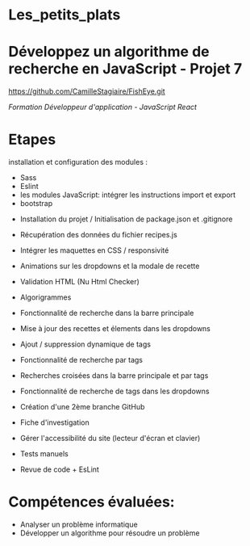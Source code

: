 # Les_petits_plats

# Développez un algorithme de recherche en JavaScript - Projet 7
https://github.com/CamilleStagiaire/FishEye.git

*Formation Développeur d'application - JavaScript React*

# Etapes
 installation et configuration des modules :
- Sass
- Eslint
- les modules JavaScript: intégrer les instructions import et export
- bootstrap

* Installation du projet / Initialisation de package.json et .gitignore

* Récupération des données du fichier recipes.js

* Intégrer les maquettes en CSS / responsivité

* Animations sur les dropdowns et la modale de recette

* Validation HTML (Nu Html Checker)

* Algorigrammes 

* Fonctionnalité de recherche dans la barre principale

* Mise à jour des recettes et élements dans les dropdowns

* Ajout / suppression dynamique de tags

* Fonctionnalité de recherche par tags

* Recherches croisées dans la barre principale et par tags

* Fonctionnalité de recherche de tags dans les dropdowns

* Création d'une 2ème branche GitHub

* Fiche d'investigation 

* Gérer l'accessibilité du site (lecteur d'écran et clavier)

* Tests manuels

* Revue de code + EsLint

# Compétences évaluées:

- Analyser un problème informatique
- Développer un algorithme pour résoudre un problème